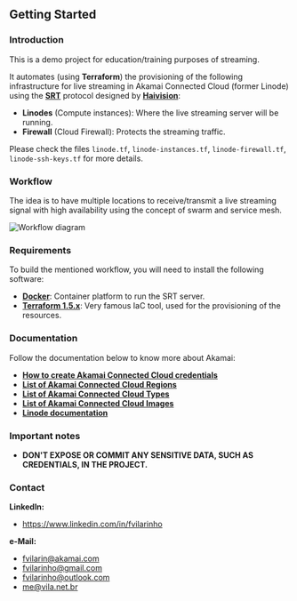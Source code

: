 Getting Started
---------------

### Introduction
This is a demo project for education/training purposes of streaming.

It automates (using **Terraform**) the provisioning of the following infrastructure for live streaming in Akamai 
Connected Cloud (former Linode) using the [**SRT**](https://www.haivision.com/products/srt-secure-reliable-transport/) 
protocol designed by [**Haivision**](https://www.haivision.com/):
- **Linodes** (Compute instances): Where the live streaming server will be running.
- **Firewall** (Cloud Firewall):  Protects the streaming traffic.

Please check the files `linode.tf`, `linode-instances.tf`, `linode-firewall.tf`, `linode-ssh-keys.tf` for more details.

### Workflow
The idea is to have multiple locations to receive/transmit a live streaming signal with high availability using the 
concept of swarm and service mesh.

![Workflow diagram](https://viewer.diagrams.net/?tags=%7B%7D&highlight=FFFFFF&edit=_blank&layers=1&nav=1&title=srt.drawio#R7XxXt6TIle6v6Udp4c0jHhLvM3nDQ%2BJdQvLrb3DqlKpb1ZJaMz2q7pl7VlUmsTMIIrb99ibgJ5TrDmmOx0ofsrz9CYGy4yeU%2FwlBYBSiwddFeX%2BhkBD2hVDOdfbZ6RvBrc%2F8kwh9Urc6y5dfdFyHoV3r8ZfEdOj7PF1%2FQYvnedh%2F2a0Y2l9edYzL%2FDuCm8bt99SwztbqkwoT9Lcf5Lwuq89LUwj55Ycu%2Ftr5cyVLFWfD%2FjMSKvyEcvMwrF%2BOuoPL24t5X%2Fny5TzxH%2Fz6t4nNeb%2F%2BlhOIpeRyZ7HT%2FG2lK1ne29vtL%2BjnMl5xu32u%2BHO26%2FsrC%2BZh67P8GgX%2BCWX3ql5zd4zT69cdCB3QqrVrP38u6rblhnaYQTvLi3hrweTYz4vk85of%2F3D68N%2BYArQpH7p8nd%2Bgy%2BcJCPXJx09F%2BsrW%2FZtUyK9KU%2F1MIPhXYvypCeXfhv7GLHDwya9%2Fh3fY78y734FLKET%2Bgkvk91wiiF%2FhEob9T3GJ%2BtdMyjNgcp%2FNYV6roRz6uBW%2BUdlvbIRA61sfbRjGT%2BY983V9f%2FqPeFuHX7I2i5fqb2K4Gla8rvncX5RrNuDjK%2F%2Bv2fxz7oPJD9uc5v9k1V9dVTyX%2BfrPdOjXpTnnbbzWr1%2FO43cXDf0jJJEf9Xr%2F2fHjGuqvCP7Z5I%2FPoT8a76%2BNHqz3%2FvPGl9Pwr81vp320vp73RxU78iPF%2FtUh%2FhHkTv7fkjv2Q%2BX%2Brz0xwCjjdVh3H7CIvWJRDcCQFid5aw1LvdbDxcRkWNehAx3a6wc2TpvyQ0G%2Bj%2FxfR2DaurzOXC91YeNl%2FALWivq45MR%2BXJD5SoW%2BUq6h4jX%2BCWW%2BNBHxOeblT8jFAPoJPjCGsd0mujklwzI2A1rgmwFLEZGdExhmkDn2EYpOGYqVH0lOGcns8JCqPZXZppCrJpaqAdCaSGL3VHljrXxgs%2BLshcoPnXoyh%2BH5sFTbpM0vkPXGIMMTWJ7ZdYGhbIlVHOkpVBILHbonQAYvHAZvX99f%2F3%2B2bUj3vnx%2F0gjrtMEsAfX48l%2BA9AIQGIYVFEanGGrXWaVkOMEWeMGWwU8Hw6QMAxZl%2B1%2FW%2BrM%2F1lZ4lnnIHPOlJyuDfhzzhXotjWXL9KMjUzJgPNtVbP%2BwA0FSnrcqfQiyAKnOkAi%2BgtzezayxOqxyw6I5lCmEhuB4Da0ENuw8B9I6wCUom5EYAcxD%2BG4uYI4cs3ufMxa%2B9OA%2Fev68jy1wAuCdbVuXtEpGZ3Yw5%2BpaLXMxwjwd0McRWGFPi9V8OiuBTNMdaIbW7xKAFax%2FxHfX4zbOn1VMqt7V80HVjGGZrO4o8zWGVO7gawfqwqKY2oPjRJNuhPfIRE14PURneBJtLfocJgvPQhBwAc4rCN2fbXAuUoz7orTZ2t1sd%2B2OnbHCKTVTK6VS%2F6ujhwlTsWrciEp8D5BsPIeBxoVzHMAURufYPK4NjM6MXgozAW1lbxUX48E6jybtTmRFa0j0ZsL0Wa60aMeIrPqkCGwV%2BCxxFnldnPMdrBjN3GkF1GWOwV8TLjsrMLSiMq%2B7Ig0LUxRMiJNajUuvQHwWRU7T%2FGwsW7dC210rtNZatdd7MTgTDHJgVMbrspwpbDhsVui3TMSlZylEckCKGbhyyAE2xnV8rLqw9lKXCcWpKBbuGIXo%2BWiZMcjd1gLCExsnDKTtMMuDGeo%2B31F0vqXJjMKL1m9D31mRCav1YnMS6ykMjTAcSB2lDYuExdjfdd7QPUzRau%2BDqxaOBD6FwSJOE4Ofaq00%2Fm%2BRgfyOPcKjjG5HHoqs3PyyPdJQY70m8h7LRBW9gXTimjD16uZdpu%2BQdaumkapZhjoKTwCCe5cEwj7KbNf0cMWawznsU9sMelc2HhVkYMAs24xQTehBLDr7pL9RMwpExKYSHmlNSkh5NMbM91pt5H1SYbOpTmHNQgNcVfZ5z6dRM3l4tMUqxHBqU%2BAjbBQwCstwajrVKDCfqHyQvA8lGjFyWlS6w%2BulKDfAERbpi1kvBPqGnEsQeB4fx7IeQFuCYuQxAhte332ioBx5w4WoAieErOQvdYeNA09foeRsZodwHq0m9f5bzGwxsA1jX9gNQl2ldXfLDdlDmXxo0rYsSHNe5axe7%2BIXYVJ34mT8hIR4%2F8R8NArAcC3Xnx3k8ZHgMF8t958dcTrSLvHzvhKH4QwSu%2Bzk%2FMxNDBXKJYO4%2FTldDnLu%2FRi3cZFMNS0G7d7Ya9UyMCSr7j7xiBt882VoJWr0BjlN4MJzasNvG7gAEA%2FZpmMNtXvr7wXW%2FbO7LwsjmlFCIGpzzhuUPR8Pn5gN21ODSdwnejDgfpvIt6v1nX073HF58tNbmYzuoduiQbKJWCcoBEsEGHzslgjmxcoa8iKNamQnWbVu64CPRX%2BRXg9B6ruTfxaopyPJuja8rnL6%2FbJXSDMDxtiD10N1cxvl71v8HO5Dj5ye24ZjoNZzBGfpySYVzC3iKYeHi4PzaLOBUvdJt3BCzpeTVFNtzDSZ64l2pqC4G%2BTNDgFdvJ0MrS86I6v66pdROfJC5B5BirFRuT2Q24o8b5sRwMTtjYwAD4r3snVe2NuChA3ToCeeSTu5vNA9lE0kBokCK7XHUYsHRNwG5G25spsW90G9vbazrRIvxAPbom8aloxJhW7p4adv3wCnUaz0AF%2FB%2FLbnx9CIAeFjURGnl1s2rZPxmJm2UvVFHhRxdUzeIC%2FGutYgbDUiRRGl%2BIIq4%2FAJwfOK6KJPuWpPDErXJrAAsR8yhjrSFB0HrQpiGq64MF4BKkXa122fsnO7nK7qyXd3qxxD3lH3vWxtPJahdVPPqahnL1pbMnCXFTYHtGyEmiYFQaha4%2FkoKc7AFKEe1V93NuzjMATzqSRI5I7rkOgc%2F6D42TSxOZqxRDCRW9y1DeefxKGZ42MhS6Gc%2BMh5lHFJ7to53j0t0R4eB6sTI9LCWJILKe03EMDvMSprcZ5T8bmRgTov5JIsp4TfqPyu8HZ6mwW4IDxW7ZRzem%2Bl42Qux9khsR74HawZ7oTI1%2FhK3d%2BUo76PvqkWkgk6NlO1xXz4CE3Ne6eMQ4I7RZfI%2BPmIZcDehDj6B191N7mc0JWqmJqtLtvb%2BXdtCcAHPfIXYDNWUqFM4y32HBW3mAjXh%2FEXjK7Fmsy8V7VWHdXrmgjJmy4z1A%2BK1GaZ2eMfz1IApxfvlmhG44or%2FjLzIakNzhnUVqXH8%2FMd3LUazWrm8MVSZKW1dhPEqIZbgQTu2VzxqlAkLr6bETVGpQyhqobAQOvj1N4eLRENG4Od4V3VD5jYN41BzGbDACi9BUIgOfZUcm%2BmRykPPfFFG7Jaj3zF07yB6QkID98NI98anq1h2ki4%2FVVkRUZZhA5wC7iy9gA4tBmH%2FtSK%2BRY8vR6Z6xNZ7J1i6ivAawnWLWh8GJcH25kIfLoZd0GR4dzf9LTWErm8VQsXLgXWz%2Bl%2Bqe3OwMatt5BpvcIeo7OUMso31JbX7bgs6ezCvVXSJ%2FmkzjwbR5pfmNcHZGzF12u4gJ%2BVpySt3x2kB%2FEAJgxDjZnVSZUhyJzeblTGitL75YCUUdpu%2FpD1E2iJFZULbQ7wNAuHe3cbtyu%2BTNHyfJZiDL9NLOSLnUnnlBDNYzN4o95bD25lFaAClkTjC4kz%2FNY6hF%2Fbln3GFvRkfbUyEDWSLKO5OXUhzMXZ0LrR%2FEo0MDhavZ23CrotHGmk5DwNftHrsBZ1jGHcswTvuOhus%2FUQ7Of8EsudYS0lBIGww%2FLW4VTxdpCGp%2BaY%2BYwvP2lbZorv13oSrYl8sIYtEm%2FM7QW7ThqjaDrOlpTR7oW8zHMN4ibYtKiuWPDHGw1OVDPfOIqWdOL%2BGKvFKsyTbpbjPXiBOa3vO2yzlwnQL7jTamJ%2FoLBcniF9GGO0I2I%2BHBzbKbyeRIboi5054AxNLY68ej3K%2B0fPxHTJneGa7%2BxtLa5pNE0cSqxEAdPWy%2FRGh50wx%2BK2utFcKt6YY8S7yU%2FgkFVvHX0xUDMV1ku8JJt2Z8Z3rw7Ka9LK53qHFu2ublAVhN1zELlJE9PTnCIvMjekJleNsiQnVwCSMVFNz7zoGcNlOshm1PEpopysOAFOYDdxmSWY9khH6nUbekQxL2F0SoIcyhB8AOUWDr6QZ2bzWxd2kBbB80Q2vfFi04Ap7Wg5WBW329VJ1FsNTldlekOiIGqUcWPyiUU6YGRNlOAgq2NdUwJ8btZaZBOrUa0U2cop6v37q%2BMHNs3JEEt6Quofr6eO0C%2FfSK7oDvtXHliyeJcFvWk54gIT8aOeQEiDQ9t%2FpvHsnQBLowy%2F7OKFgLp2hPIH7AIP3j3zthd9aL85RwqrrRH40mEGOynIVRSYr5w9Oko4T%2FSKjsRlyB6AEGoCTRmRaY1TzKb10q19WrbbfFdP34r4GWvdW5uoKa87hTYm3hNztUhrAIzTx0iAML5A%2Byd2WaA4ji1SQPeCrLWsh1tPu8jiK09aRR6ChSSsMrU8ZdltfccN%2F5ZVuFhbqgftyK9hqpp%2BkTdPfGQE31R3ZtnRaVeiUM4lxthMIq2RljD1wnu1YV%2BLEqnuwRNtZZAjsE8TO3HNf57B02gf3cVZaN8UF5UV%2FE7Z7B2VnAGkWnCKsugdzHgkhs6675OpmbVurYxBHRqiUIi%2F5CWD864fAM6bTzZF%2FFB53FnxnYRov%2FeDukLurnXkQ%2BMbkMCJgcKT%2B%2B1ZkFxifsQXxy%2F2w3%2FW7yQmA8jWXX1WRBsimXgamFMiSuRBcexl4m0vJyEd1wrmLyWHU6d%2BMOIs%2BySNUyaFktPL%2FnBK4KNSra60zl67CEL1MCv7CAOOFkkVpGcgDXYerB3YGrIQ1lViII4gbkPaFv3hXOhlPLmdI0F0MpKPORJI1Z7sAxo7xnFn5unHTOtuGZ820rHYGY8zT%2BE42dW6L2%2BSxH1WzlJGcLfZHlidwCp0MlKRG994KIfwepK4Q3CEaBUM9sD1Ho6JmDJ0ZHuF5J3yLx%2FWFJ75rO50ADCLv3ZRoFb%2BvcgHUnrXyEvaYQDHcbbMW1MfJtjiserdBQGbVkvXbmNPMhLp7muyNVGtekZnuMP9lHV73DiYxPsHfYUn6YypSGmzhrhdVzSrGuTal8WUvvLGUbH3iagE%2Bd8VriMUUToMSu1nTYDATd6uIOZTryAN66wSZUZAL05r3ZUUJDvQJ%2FERWgfIuH3Krpa30a3DEGWnYhtYlMxFMZ%2B1FJMR4WXL6uzj6JfHFJBjZrv%2BeCW9S%2BJlaebL3eVxBMzzxZXjTKyGEDneYIJOBOsedaOOswx744CmBL7ZwuJG%2Bg0VSRtym9bGNj6QNzHrgbQuYOHO%2BEIzKmqs8FY28OtAefoqWfRmwi7PCGSxNNe91yaf6s2dWbePs6QJYV%2FGXEnSD5E33BNWHZ%2BOghjuFBadckeWfExONIh4w1KGqMQU3gqVPqLZKlKNII%2BXNIAQWfUIgHTsWogCsz5Tt%2Bbe3UwcVHWTA82kYdZSMbh7Y%2Flr5XbDipMmBRA9voBFverHtL0O08M86AlThi9a0tSGnZfAsCCG91fGDwWWZDANEQWAZ20gTj7CDzuvvjtMsQTXCb1vfsMoEBLa9k1IbuFUGg9ZG%2FMDlf06YQ2ZSDMGOmatVpMLDYCIZnNOB%2BSzlWlyXFgdMlmYXTRGHh2kuCpWYIrvDxvJ9P6qajQecD7TpQbW%2B3E%2BZdeLuts%2BIweA68HtXe318uzvy7Y%2B8528GbQBVTttrPStwKSsKI847m5Z3sR398UZ28zk6saS73Vs%2FA8lFU1SgF4GLJ86dfqEoccDHPF0MxVt2xXusfqhDFVxSwMMJAFpR7YHlDwgwvGBXMr5mBQUDS%2BwpZw3kPBhK4c4rXilLeLbvUBN9qgJlKQvuHmluN7dWwLZI%2BflhbtKdR%2Fr4oY3hwlPJ2HV8cln0bTaT2zVCx5DRs%2BM%2B%2Fs0OIeD3nEJXFhFUKgB%2BECG4Sh41Jgdb2hZEwhJQzgLEUTo614gur07xTdiwamS9fUwqKLnnNVa%2BsoMNeJCTT%2BiJ1Ct26PvDnO8AOQ1Pd28XCj4d309te62QQPWhiDDFFgrjjG%2FyNXqSZkWE79DLzrNdM%2FLAecG%2BREXG5bdrfbVBJ6tTZr8vgobJK681gmkqDJXpq1MAwaw6aSP69OA3S0evCmdzLqGVw1u7SbDhC2xQbDufWVE70HVrS%2FGeBYHS%2BHCuqrLhyFfeRnDuS9cc%2FfjZrxd73yAHL2HlrwW2jgG2dZoRh7ddmecHSAfRWtj2uCj9a9sN%2FL79421Ou5WhU8NtTWQfSt8Bl2OPTrbgKLKU34%2F3ORSRE%2FdalwVNR5qcaV6FTTW9rCVOwoPR%2FiFuNpwEt8TOVlL88RtlR6AptNOn%2BpndzyGqQkZRtzLNzlnVD3BN%2FhRVY%2FnFVSI8u3SPqmItweCtd0raSfvwTe3e7VIBN00xVXQ5N%2BovQSJQpyMsr6ZbDfO%2FHJfQNiY685YPtsBACp2eY%2BSkhteK9tKFAKzKOGizh4EKIAAbTVIeLrzepFwZpmFN0U10qYhSrnL%2BJlSnBZLZ%2F%2FVGfDjDuNCfO%2FwvDpjYMyHxD6aib2qFD3Q%2ByDlN8DWpJMs6cq8kUc%2B9Khj7LRIoMiEZlV%2F%2B6iTjp6QYJuJHILHO1%2F9hBoaFYM%2FiZhefHh%2FY%2FfCn%2FS5hrdh0o2QymyLOUHCprfbNHP7JolXfbgdlUxb517EkDl8ZRfDAxMXiAkhnx91HOU9v2gUd4xHjcBOtcGyQpmYfCU6V23lDrC6B1x0XEgFq0rKcpAVOM0voFbyHj3iFio1KirBzjwNrw5%2Bh%2BVWM6WDx53oeUVx6aAMqtW1enqaNaO4JOvkGNpwuGKS9%2FaGKQT9ZuzgBonzMr62xZlxl%2Bi4lOBzUxZyEOGSmLDm6ug1H13nlBl2PITMVw9smxn9cSG2ERDnUBOEMlRYTZVY85keW2datGlpZ9yAQN4FudMja9k76ckgstymH95mDAIRpDWujcBp0DkAsuujzL9heJ3N2uAuU5MtinHvk4saz%2FmDX649knJqIZzPR%2B6%2BBbDUh4pIYxiYcLqnj9F5mz53R6wlWhzfMKSAGU6TJNSSBMNFOP9UqaJSOdMft3h9JcrCoYJq3hUizYOTwwpZF9WSHlCr1dA5nSZUNksavyJ%2BVaD7jesXqk%2F5m8YnTHZkPvSR21pCHbbI4GzCnCTtXWv50L8vZnCmCIUb8XmtN0w8wlzbUyi5QFta9pW6UiGbCP3UtCC0VukuoCSGBLEk33MYLwbS22kdDWykkgZMLgzn9jr0yDlgKunx%2FZksHtQFtL4RuFhtr5hec8wL6A1OiS2D90JzQ4lZXIZxJsPU3%2BlVP4ZhhmKDUUYDQecZJHmGj9kbIGSyHqrouKeEljfkDqWZKO8TrNL5fojpdQfEcZ3sfZfo58vi7Qw3Kc1jQEKxM8LmGXElOMr4aSilCYIKaxoy8%2BiGcXlDPdc3J6%2BCuff4dB%2BtsV1bbODLun%2Fzk0cpci%2BVhm1RqEsH5B0r3nUY32PhFVzFdqxojQUbWp6%2BABRbEDh9%2BXkDuVPXXYD7LYjuzhyRAUH4LQq0cp88fdQgyu6R8EJuMQY%2BGRpaacEYVucIzOHFLDxmzmpRO1pozQKsH5BBFwJOXgZj3lHFOBJpDib%2FssGJN%2FyHnO4uBqCXvtOHvqfB8xkcZtrR9VVj673LXEsiVA0YptuGJkWQEAeVREY4e93NWtzUlPl5wjHEE7Cje8V449SLkwRdUIjVizJo%2FLnhlvSQdAfksKVmpNKO380XyBYeGY%2BcUG9j%2BeipjXh6Wfhe1tOb1PN%2Bqq9lGqjb%2BXGX50Kq8Vx0jprGFasY81XAu6RepELzPFpTvYcUz%2BwTsZjeVR%2FtGL2RfDFzcjSUU2cz27Hy86sovrOXtaxRr5pTwUmdy6uHerNIc68Lxwu4m1%2FAhzt2xivwXwHqrFcaw5vZnXnB6aDo%2BmDqKH9hBwDcaC2ibzIb936ivLOQbPsg9V%2BzoG6YZ3r2IzS7jjiuJFbPADBAJ4JWW%2B%2FBDc9hVutpZMNtikqXz%2Fy8%2B6jS7rxmZXnwgK6cOX%2FTFazbz9VjHwMM7N3e4hMnN%2B5UhzeeHcrmGo6ygNYDb%2Bxhu6txa85pjfPQgrjIOmcPVFwTLpCitYgmpba8eIz62b%2B7w6S%2BAxW4tLWJWpVOSu%2FxzHMhqyo6ca88FVUfH7G88T09kYPUCy8gshZ6ijHLpE4Vypv2xKha0zTIluG3zligiPKq3YoBeMbgphoJv1Y68VtB9VYl4e7ChBHWCDE8lZzUxwvQqNT5uPbkOVU3wtK4aeazlWRlSgSPDECqwV73YXwiICKzxp3jOT2IJxIuLAkyuqumxTOhlVur17U2%2BTyZrgM%2BiVU5i6JwF42KXaZT8WUWzDNlX%2BKa69NsypOY6PyjRFlcEPSRvkxJaIxxk9Jtq1%2FwgYqzuIkzS5Kr5ommwIjniF%2F1Pefjdpyoi%2FaQpulKGziMN%2BRzB3nUVZ%2FzaO6mk3pOvIqilXGo8WjpkZACxXFWc7BKUy0vnbNtm2OMQKHX7LjyMf%2Fklpeag7TSje4nIUSc4SX9m8Xfrmj6gZpXFG%2Fo6zploprx7HLP6vdgdw%2F9dc%2FfMwyQMNzfyw1MA5rjPXAH2aReiXtBMjoio1kpxZbxOQyNFWYDRPyFcnauHWz0qkDcG7fQMq4gdGo3nZ%2F6Xa8pVcs%2F9NF3vRnWJ0CdG8VAKCrjcoFXegTNsAya33KrVk7SMutJiDeUORVJyPcby5gYYr6qE32ib2zjjF3aNBQtKcN7lY%2F3pd6Rn1%2BYxL5bextDkBxnT%2FrQnuj2%2FoLX89Zx4IDoKuuusMREZfyBJx8pP%2BoJR24N0%2FG%2Bv5%2B2uJJyjWAhi8t3nPmoAai0wOezUx7s3STLNniEiTJNzKjcxDeI5MZ8f%2BnPISyTOBR88hWKLwOoPhUIVX8cyTIVSjFvzYUErTgyodQ4zOidxAgzBle0pMF%2FzgsOggP6HdY%2Fu1sARHai0J4UI5QKiLzxwcFw03bpePkQ%2B6QxNP5lpQmI8kntv9rM3i9vJOeam9PKagnGc7HpLATmN%2BZ05fl4%2FJAVMZFft49bgnFPbPHRhxDPD844YuFKOboVq%2Fns63y3pRsBr1zS91uTVUtIpEkdZYlwC3z1FDUJM2YCUfAyhPH3UINEZp08rZOuEkR8yss8XNXecfMSjDjVL0jeRh%2BTiqauXbQJ9g4R4EGaKli58AY9ZHeXaA91nXi3rUzrRCjGZFH7ojV2Md%2Bi8pnAVyYXvl7oyeUv565PwHMzjdCo9m7MDUk%2BU9OfblXsrxhurwaCK1cpnF2VY531kJu0Jdul0SrZKdL64VyNxp1pNoKsUDVtbl9shlCJDRg3wXnOQHPDLpbjjcqKLC7c0VxrflPMisUllxYFNuNtEPpsPnF6xr5LUTjqHAZB2x3twtQUNH1uGnRhtlkvmLuBB3DJCKHeFGMeCT5wNhdCTflHTtWJeN1xrUJjqjx3P6cRJi70iiOvfk2qwZTz7HZedZO6F69CMjT5cWHCSIJx6NFMhp7EGMYVLNRkNlP6IchO4Bll4Ss3jUsETQ2kIaqqcFgbhQHcm4osuFBjHidsWTjwciH%2FhHiazpF1CXa%2FblsIr0R8lmuRGNk5kQJZTezOoCr4kJtb8%2FAenTnTTx6%2Bvw7OSigPQO%2B8WeRlqtwrwYLUzCJr9fUWzlFd8iIVCY0eYBOaoINeYXn39KIwS%2FJGi6EwTls2PddHtC2Dv445DHDha4N7%2B9FszYX%2Fq7zaWC%2Br4iQjy4sDaecFQG3LpZ4GXB0Y%2BiocsTfxuxtuMukggTPP7QTBSc54w%2F669jA4uBQ76x3yHuHgxp7U5Q6jUMt4KVgSjVCuyNxSEArlvkgDTtNyv1kYVcovvaQCwqLyC7yVByVmH3czOHYknPq%2BNPkjIOQH1O07ecUa3JdPH0DxjM3GO3Pnt4SgZ5Wl8f5d5gFOGLX5do7iqqkNzeF9ZFXUYxTu9cT2N1lpWqdAn5uOoFE%2FLLtoImmgHjJJhnfK0FUNZL0GVburzkfIexKZcPDjTE%2FTWr3KVxTuTFF%2FCNzpDypMvaekPjYmeTYJeaiqJIzjUCs9GviF4t3%2B6eaIL7WC6Nqx3daj%2FHvuQP67bdrf70BGMPT7HcjI153Lv%2F%2B%2Bt9%2Bw8e1%2F4RZk5DfuScR%2F5J5E5DvRcO2wgUADOXl57TUEfPnxm%2Br%2F7tEDGP1ep2HkV3bVE%2F9jjx7g%2Fxc0GP2NGkz8SA1GiR%2Bym%2FpPsjH6t4rwhzohlPz%2FIvzvi5D8oSL813HkD%2FBw1t8%2Fwkaif8V%2FcCSBf0gk%2BbPoPvZn0P3vH0P8TvfRP5zuYzD2ozX%2Fhzz%2B9p%2FWYPw3ajD8Q0EU8mMeSfuTeKHfLMMf6oaQ7xO1%2Fy%2FDf1%2BG1I%2BUIf5dKHEdDxCUvsyX9UsyTnw815fM4Kj88mz%2F31N83rpiDox8fUL%2BB8Yd%2FA%2BXu%2F%2BY6tOfxU6I%2F5Sv%2BziVmef4%2FbMO41D36%2FKzka2L8E2bSOSX2oR%2Bvs1E%2FK%2F1vwrNHzP4pk1%2FW8p%2FXcGIf2XEyJ%2FdiP8IiRPyPab%2BA5vx72ih5J8ikpH%2FygjQP7sR%2FAEyqH%2Fkabw5Xrr638ULCAR9nwb8p7lM%2FuHwAvyPVPkbl%2F8dh%2F6H5PIfwaHD37%2Bp6O%2F5%2FO%2F4jD8kn3%2B8z0CoHxI2P18%2B8%2FUFM%2F%2FeS4f%2BFnj%2FmJAZ%2Bc2Y%2BcfWeH7M66b%2B1wnxx95n%2BaHvjvql%2Bf7Wd0f9r5H8DwXUyPdg7ztV%2BAO%2BPqpa1%2BtNocyX%2FU7jnL%2FqfF%2F%2BChD9XPw1Ha7HwD66Xo8mVfFcL1UXz32c%2FV0TwED4V0ggxl9vUxNhEsMpjKT%2BsufJX151lg9%2FGdv4nc9%2FqdOh%2F%2BtzLH%2BfeE7T5F9x%2BpfQCaV%2FDTqBjl%2BB48%2FjOvw1%2Fv7%2BnuH7XVbapZQI5K5zHnd1X17HQIxx%2B53iAI6svzT5%2BFPgKeBMPv%2BKJnR1ln3xLvlSn3HyMdQl%2Bc8aDhgXZ3%2FC%2BWss4FCWL77lGnpZ56HJv%2BpaP%2FTXKD9%2Fb%2Bkn6XeQ13fwi%2FpeUtivwC%2F0fwp%2BochvkZL1obv%2FZ6REU9TfWxVKkj9aUt9vafiaaxTDR43xm2SIaRu%2B%2FvCXLzxkrkiFj8eXFOXz968pirvHM%2FB80IdThNx8ftXppQN6vlRfL3I9PfNxna95zp9BGa4Zf8Ui8O%2BgGTj2SwOm0O%2B1gvpPasXX%2Bfx3tIL4B1rBNHF3PWYOcV%2FepQ0iKzj%2BspXgf41OfLY%2FhyF%2Bp9Ic8su3Lv9KzQj5tSz7v6AmoPntleFf7hh8e%2FE6Kvw%2F)

### Requirements

To build the mentioned workflow, you will need to install the following software:

- [**Docker**](https://www.docker.com): Container platform to run the SRT server.
- [**Terraform 1.5.x**](https://www.terraform.io): Very famous IaC tool, used for the provisioning of the resources.

### Documentation

Follow the documentation below to know more about Akamai:

- [**How to create Akamai Connected Cloud credentials**](https://www.linode.com/docs/api)
- [**List of Akamai Connected Cloud Regions**](https://www.linode.com/docs/api/regions/)
- [**List of Akamai Connected Cloud Types**](https://www.linode.com/docs/api/linode-types/)
- [**List of Akamai Connected Cloud Images**](https://www.linode.com/docs/api/images/)
- [**Linode documentation**](https://www.linode.com/docs/)

### Important notes
- **DON'T EXPOSE OR COMMIT ANY SENSITIVE DATA, SUCH AS CREDENTIALS, IN THE PROJECT.**

### Contact
**LinkedIn:**
- https://www.linkedin.com/in/fvilarinho

**e-Mail:**
- fvilarin@akamai.com
- fvilarinho@gmail.com
- fvilarinho@outlook.com
- me@vila.net.br
